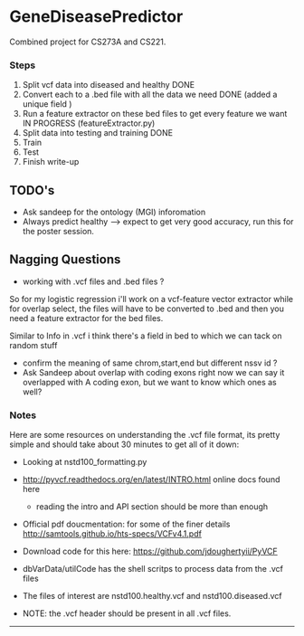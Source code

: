 GeneDiseasePredictor
====================

Combined project for CS273A and CS221. 

### Steps

1. Split vcf data into diseased and healthy DONE
2. Convert each to a .bed file with all the data we need DONE (added a unique field ) 
3. Run a feature extractor on these bed files to get every feature we want IN PROGRESS (featureExtractor.py)
4. Split data into testing and training DONE 
5. Train
6. Test
7. Finish write-up

## TODO's 

* Ask sandeep for the ontology (MGI) inforomation
* Always predict healthy --> expect to get very good accuracy, run this for the poster session. 

## Nagging Questions 

* working with .vcf files and .bed files ? 

So for my logistic regression i'll work on a vcf-feature vector extractor while for overlap select, the files will have to be converted to .bed 
and then you need a feature extractor for the bed files. 

Similar to Info in .vcf i think there's a field in bed to which we can tack on random stuff

* confirm the meaning of same chrom,start,end but different nssv id ? 
* Ask Sandeep about overlap with coding exons right now we can say it overlapped with A coding exon, but we want to know which ones as well? 


### Notes

Here are some resources on understanding the .vcf file format, its pretty simple and should take about 30 minutes to get all of it down: 

* Looking at nstd100_formatting.py
* http://pyvcf.readthedocs.org/en/latest/INTRO.html online docs found here 
  * reading the intro and API section should be more than enough 
* Official pdf doucmentation: for some of the finer details http://samtools.github.io/hts-specs/VCFv4.1.pdf
* Download code for this here: https://github.com/jdoughertyii/PyVCF

* dbVarData/utilCode has the shell scritps to process data from the .vcf files
* The files of interest are nstd100.healthy.vcf and nstd100.diseased.vcf
* NOTE: the .vcf header should be present in all .vcf files. 

--------------------------------
